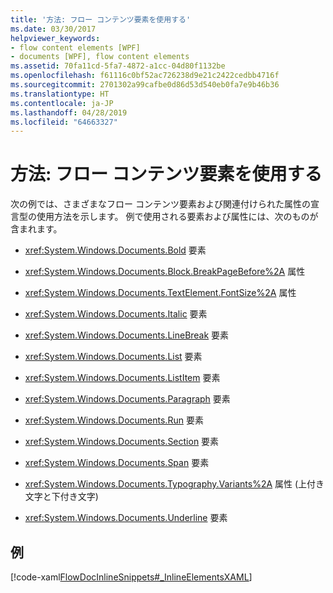 ```yaml
---
title: '方法: フロー コンテンツ要素を使用する'
ms.date: 03/30/2017
helpviewer_keywords:
- flow content elements [WPF]
- documents [WPF], flow content elements
ms.assetid: 70fa11cd-5fa7-4872-a1cc-04d80f1132be
ms.openlocfilehash: f61116c0bf52ac726238d9e21c2422cedbb4716f
ms.sourcegitcommit: 2701302a99cafbe0d86d53d540eb0fa7e9b46b36
ms.translationtype: HT
ms.contentlocale: ja-JP
ms.lasthandoff: 04/28/2019
ms.locfileid: "64663327"
---
```

# <a name="how-to-use-flow-content-elements"></a>方法: フロー コンテンツ要素を使用する
次の例では、さまざまなフロー コンテンツ要素および関連付けられた属性の宣言型の使用方法を示します。  例で使用される要素および属性には、次のものが含まれます。  
  
- <xref:System.Windows.Documents.Bold> 要素  
  
- <xref:System.Windows.Documents.Block.BreakPageBefore%2A> 属性  
  
- <xref:System.Windows.Documents.TextElement.FontSize%2A> 属性  
  
- <xref:System.Windows.Documents.Italic> 要素  
  
- <xref:System.Windows.Documents.LineBreak> 要素  
  
- <xref:System.Windows.Documents.List> 要素  
  
- <xref:System.Windows.Documents.ListItem> 要素  
  
- <xref:System.Windows.Documents.Paragraph> 要素  
  
- <xref:System.Windows.Documents.Run> 要素  
  
- <xref:System.Windows.Documents.Section> 要素  
  
- <xref:System.Windows.Documents.Span> 要素  
  
- <xref:System.Windows.Documents.Typography.Variants%2A> 属性 (上付き文字と下付き文字)  
  
- <xref:System.Windows.Documents.Underline> 要素  
  
## <a name="example"></a>例  
 [!code-xaml[FlowDocInlineSnippets#_InlineElementsXAML](~/samples/snippets/csharp/VS_Snippets_Wpf/FlowDocInlineSnippets/CS/document.xaml#_inlineelementsxaml)]
